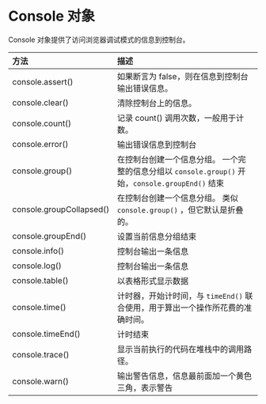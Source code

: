 # Console 对象

Console 对象提供了访问浏览器调试模式的信息到控制台。

| 方法                     | 描述                                                                                              |
| :----------------------- | :------------------------------------------------------------------------------------------------ |
| console.assert()         | 如果断言为 false，则在信息到控制台输出错误信息。                                                  |
| console.clear()          | 清除控制台上的信息。                                                                              |
| console.count()          | 记录 count() 调用次数，一般用于计数。                                                             |
| console.error()          | 输出错误信息到控制台                                                                              |
| console.group()          | 在控制台创建一个信息分组。 一个完整的信息分组以 `console.group()` 开始，`console.groupEnd()` 结束 |
| console.groupCollapsed() | 在控制台创建一个信息分组。 类似 `console.group()` ，但它默认是折叠的。                            |
| console.groupEnd()       | 设置当前信息分组结束                                                                              |
| console.info()           | 控制台输出一条信息                                                                                |
| console.log()            | 控制台输出一条信息                                                                                |
| console.table()          | 以表格形式显示数据                                                                                |
| console.time()           | 计时器，开始计时间，与 `timeEnd()` 联合使用，用于算出一个操作所花费的准确时间。                   |
| console.timeEnd()        | 计时结束                                                                                          |
| console.trace()          | 显示当前执行的代码在堆栈中的调用路径。                                                            |
| console.warn()           | 输出警告信息，信息最前面加一个黄色三角，表示警告                                                  |
